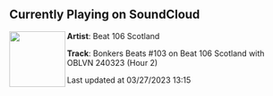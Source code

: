 ## Currently Playing on SoundCloud

[<img align="left" width="100" src="https://i1.sndcdn.com/artworks-hQKTtrUyZe7kj2Q6-0g1z1w-t500x500.jpg">](https://soundcloud.com/beat106scotland/bonkers-beats-103-on-beat-106?in=beat106scotland/sets/bonkersbeats)

**Artist**: Beat 106 Scotland 

**Track**: Bonkers Beats #103 on Beat 106 Scotland with OBLVN 240323 (Hour 2)

Last updated at 03/27/2023 13:15
